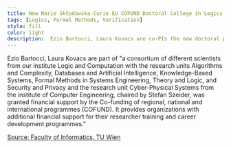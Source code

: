```yaml
---
title: New Marie Skłodowska-Curie EU COFUND Doctoral College in Logics for Computer Science
tags: [Logics, Formal Methods, Verification] 
style: fill
color: light
description:  Ezio Bartocci, Laura Kovacs are co-PIs the new doctoral program LogiCS@TUWien that will be a European center of excellence for Logical Methods in Computer Science
---
```



Ezio Bartocci, Laura Kovacs are part of "a consortium of different scientists from our institute 
Logic and Computation with the research units Algorithms and Complexity, Databases and Artificial 
Intelligence, Knowledge-Based Systems, Formal Methods in Systems Engineering, Theory and Logic, 
and Security and Privacy and the research unit Cyber-Physical Systems from the institute 
of Computer Engineering, chaired by Stefan Szeider, was granted financial support 
by the Co-funding of regional, national and international programmes (COFUND). 
It provides organizations with additional financial support for their researcher 
training and career development programmes."

[Source: Faculty of Informatics, TU Wien](https://informatics.tuwien.ac.at/news/1995)




